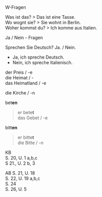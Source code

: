 W-Fragen  

<!--![w](assets/25012021/1.png)-->

Was ist das?	> Das ist eine Tasse.  
Wo wognt sie? > Sie wohnt in Berlin.  
Woher kommst du? > Ich komme aus Italien.  

Ja / Nein - Fragen  

<!--![w](assets/25012021/2.png)-->

Sprechen Sie Deutsch? Ja. / Nein.  
- Ja, ich spreche Deutsch.  
- Nein, ich spreche Italienisch.  

<!--![w](assets/25012021/3.png)-->
 
der Preis / -e  
die Heimat / -  
das Heimatland / -e  

die Kirche / -n  


bet**en**  
> er bete**t**  
> das Gebet / -e  

bitt**en**  
> er bitte**t**  
> die Bitte / -n

  
KB  
S. 20, U. 1 a,b,c  
S 21., U. 2 b, 3  

AB
S. 21, U. 18  
S. 22, U. 19 a,b,c  
S. 24  
S. 26, U. 5  
